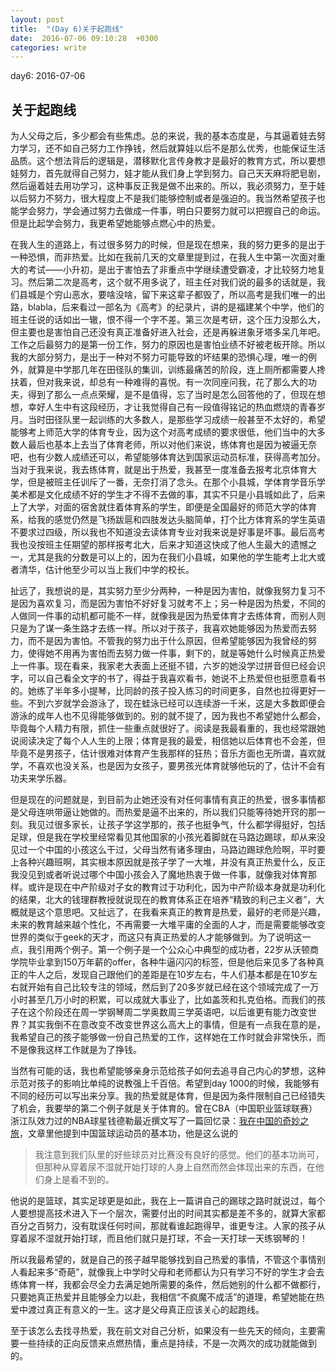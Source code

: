 ```yaml
---
layout: post
title:  "(Day 6)关于起跑线"
date:  2016-07-06 09:10:28  +0300
categories: write
---
```


day6: 2016-07-06

关于起跑线
-

为人父母之后，多少都会有些焦虑。总的来说，我的基本态度是，与其逼着娃去努力学习，还不如自己努力工作挣钱，然后就算娃以后不是那么优秀，也能保证生活品质。这个想法背后的逻辑是，潜移默化言传身教才是最好的教育方式，所以要想娃努力，首先就得自己努力，娃才能从我们身上学到努力。自己天天麻将肥皂剧，然后逼着娃去用功学习，这种事反正我是做不出来的。所以，我必须努力，至于娃以后努力不努力，很大程度上不是我们能够控制或者是强迫的。我当然希望孩子也能学会努力，学会通过努力去做成一件事，明白只要努力就可以把握自己的命运。但是比起学会努力，我更希望她能够点燃心中的热爱。

在我人生的道路上，有过很多努力的时候，但是现在想来，我的努力更多的是出于一种恐惧，而非热爱。比如在我前几天的文章里提到过，在我人生中第一次面对重大的考试——小升初，是出于害怕去了非重点中学继续遭受霸凌，才比较努力地复习。然后第二次是高考，这个就不用多说了，班主任对我们说的最多的话就是，我们县城是个穷山恶水，要啥没啥，留下来这辈子都毁了，所以高考是我们唯一的出路，blabla，后来看过一部名为《高考》的纪录片，讲的是福建某个中学，他们的班主任说的话如出一辙，恨不得一个字不差。第三次是考研，这个压力没那么大，但主要也是害怕自己还没有真正准备好进入社会，还是再躲进象牙塔多呆几年吧。工作之后最努力的是第一份工作，努力的原因也是害怕业绩不好被老板开除。所以我的大部分努力，是出于一种对不努力可能导致的坏结果的恐惧心理，唯一的例外，就算是中学那几年在田径队的集训，训练最痛苦的阶段，连上厕所都需要人搀扶着，但对我来说，却总有一种难得的喜悦。有一次同座问我，花了那么大的功夫，得到了那么一点点荣耀，是不是值得，忘了当时是怎么回答他的了，但现在想想，幸好人生中有这段经历，才让我觉得自己有一段值得铭记的热血燃烧的青春岁月。当时田径队里一起训练的大多数人，是那些学习成绩一般甚至不太好的，希望能够考上师范大学的体育专业，因为这个对高考成绩的要求很低，他们当中的大多数人最后也基本上去当了体育老师，所以对他们来说，练体育也是因为被逼无奈吧，也有少数人成绩还可以，希望能够体育达到国家运动员标准，获得高考加分。当对于我来说，我去练体育，就是出于热爱，我甚至一度准备去报考北京体育大学，但是被班主任训斥了一番，无奈打消了念头。在那个小县城，学体育学音乐学美术都是文化成绩不好的学生才不得不去做的事，其实不只是小县城如此了，后来上了大学，对面的宿舍就住着体育系的学生，即便是全国最好的师范大学的体育系，给我的感觉仍然是飞扬跋扈和四肢发达头脑简单，打个比方体育系的学生英语不要求过四级，所以我也不知道没去读体育专业对我来说是好事是坏事。最后高考我也没按班主任期望的那样报考北大，后来才知道这快成了他人生最大的遗憾之一，尤其是我的分数是可以上的，因为在我们小县城，如果他的学生能考上北大或者清华，估计他至少可以当上我们中学的校长。

扯远了，我想说的是，其实努力至少分两种，一种是因为害怕，就像我努力复习不是因为喜欢复习，而是因为害怕不好好复习就考不上；另一种是因为热爱，不同的人做同一件事的动机都可能不一样，就像我是因为热爱体育才去练体育，而别人则只是为了谋一条生路才去练一样。所以对于孩子，我喜欢她能够因为热爱而去努力，而不是因为害怕。不管我的努力出于什么原因，但希望能够因为我曾经的努力，使得她不用再为害怕而去努力做一件事，剩下的，就是等她什么时候真正热爱上一件事。现在看来，我家老大表面上还挺不错，六岁的她没学过拼音但已经会识字，可以自己看全文字的书了，得益于我喜欢看书，她说不上热爱但也挺愿意看书的。她练了半年多小提琴，比同龄的孩子投入练习的时间更多，自然也拉得更好一些。不到六岁就学会游泳了，现在蛙泳已经可以连续游一千米，这是大多数即便会游泳的成年人也不见得能够做到的。别的就不提了，因为我也不希望她什么都会，毕竟每个人精力有限，抓住一些重点就很好了。阅读是我最看重的，我也经常跟她说阅读决定了每个人人生的上限；体育是我的最爱，相信她以后体育也不会差，但毕竟不是男孩子，估计很难对体育产生我那样的狂热；音乐方面也无所谓，喜欢就学，不喜欢也没关系，也是因为女孩子，要男孩光体育就够他玩的了，估计不会有功夫来学乐器。

但是现在的问题就是，到目前为止她还没有对任何事情有真正的热爱，很多事情都是父母连哄带逼让她做的。而热爱是逼不出来的，所以我们只能等待她开窍的那一刻。我见过很多家长，让孩子学这学那的，孩子也挺争气，什么都学得挺好，包括足球，但是我在学校里经常看见其他国家的小孩光着脚就在马路边踢球，却从来没见过一个中国的小孩这么干过，父母当然有诸多理由，马路边踢球危险啊，平时要上各种兴趣班啊，其实根本原因就是孩子学了一大堆，并没有真正热爱什么，反正我没见到或者听说过哪个中国小孩会入了魔地热衷于做一件事，就像我对体育那样。或许是现在中产阶级对子女的教育过于功利化，因为中产阶级本身就是功利化的结果，北大的钱理群教授就说现在的教育体系正在培养“精致的利己主义者”，大概就是这个意思吧。又扯远了，在我看来真正的教育是热爱，最好的老师是兴趣，未来的教育越来越个性化，不再需要一大堆平庸的全面的人才，而是需要能够改变世界的类似于geek的天才，而这只有真正热爱的人才能够做到。为了说明这一点，我引用两个例子。第一个例子是一个公众心中典型的成功者，22岁从沃顿商学院毕业拿到150万年薪的offer，各种牛逼闪闪的标签，但是他后来见多了各种真正的牛人之后，发现自己跟他们的差距是在10岁左右，牛人们基本都是在10岁左右就开始有自己比较专注的领域，然后到了20多岁就已经在这个领域完成了一万小时甚至几万小时的积累，可以成就大事业了，比如盖茨和扎克伯格。而我们的孩子在这个阶段还在周一学钢琴周二学奥数周三学英语吧，以后谁更有能力改变世界？其实我倒不在意改变不改变世界这么高大上的事情，但是有一点我在意的是，我希望自己的孩子能够做一份自己热爱的工作，这样她在工作时就会非常快乐，而不是像我这样工作就是为了挣钱。

当然有可能的话，我也希望能够亲身示范给孩子如何去追寻自己内心的梦想，这种示范对孩子的影响比单纯的说教强上千百倍。希望到day 1000的时候，我能够有不同的经历可以写出来分享。我的热爱就是体育，但是因为条件限制自己已经错失了机会，我要举的第二个例子就是关于体育的。曾在CBA（中国职业篮球联赛）浙江队效力过的NBA球星钱德勒最近撰文写了一篇回忆录：[我在中国的奇妙之旅](http://article.bbonfire.com/detail/15233)，文章里他提到中国篮球运动员的基本功，他是这么说的

>我注意到我们队里的好些球员对比赛没有良好的感觉。他们的基本功尚可，但那种从穿着尿不湿就开始打球的人身上自然而然会体现出来的东西，在他们身上是看不到的。

他说的是篮球，其实足球更是如此，我在上一篇讲自己的踢球之路时就说过，每个人要想提高技术进入下一个层次，需要付出的时间其实都是差不多的，就算大家都百分之百努力，没有耽误任何时间，那就看谁起跑得早，谁更专注。人家的孩子从穿着尿不湿就开始打球，而且他们就只是打球，不会一天打球一天练钢琴的！

所以我最希望的，就是自己的孩子越早能够找到自己热爱的事情，不管这个事情别人看起来多“奇葩”，就像我上中学时父母和老师都认为只有学习不好的学生才会去练体育一样，我都会尽全力去满足她所需要的条件，然后她别的什么都不做都行，只要她真正热爱并且能够全力以赴，我相信“不疯魔不成活”的道理，希望她能在热爱中渡过真正有意义的一生。这才是父母真正应该关心的起跑线。

至于该怎么去找寻热爱，我在前文对自己分析，如果没有一些先天的倾向，主要需要一些持续的正向反馈来点燃热情，重点是持续，不是一次两次的成功就能做到的。
